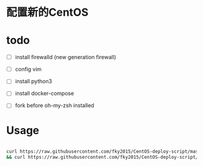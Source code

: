 # 配置新的CentOS

# todo

- [ ] install firewalld (new generation firewall)
- [ ] config vim
- [ ] install python3
- [ ] install docker-compose
- [ ] fork before oh-my-zsh installed


# Usage

```bash

curl https://raw.githubusercontent.com/fky2015/CentOS-deploy-script/master/new_config.sh  -O \
&& curl https://raw.githubusercontent.com/fky2015/CentOS-deploy-script/master/zshrc-config -O 

```